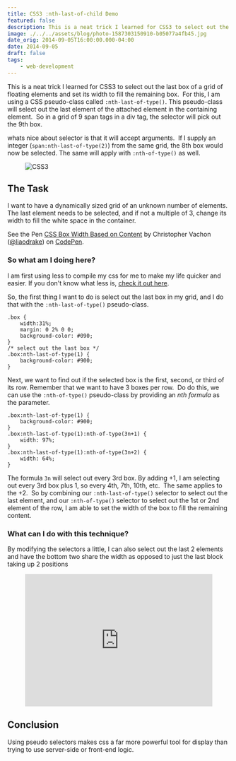 ```yaml
---
title: CSS3 :nth-last-of-child Demo
featured: false
description: This is a neat trick I learned for CSS3 to select out the last box of a grid off loading elements and set its width to fill the remaining box.  For this, I amusing a CSS pseudo-class called :nth-last-of-type(). This pseudo-class will select out the last element of the attached element in the containing element. So in a grid of 9 span tags in a div tag, the selector will pick out the the box.whats nice about selector is that it will accept arguments.
image: ./../../assets/blog/photo-1587303150910-b05077a4fb45.jpg
date_orig: 2014-09-05T16:00:00.000-04:00
date: 2014-09-05
draft: false
tags:
    - web-development
---
```


This is a neat trick I learned for CSS3 to select out the last box of a grid of floating elements and set its width to fill the remaining box.  For this, I am using a CSS pseudo-class called `:nth-last-of-type()`. This pseudo-class will select out the last element of the attached element in the containing element.  So in a grid of 9 span tags in a div tag, the selector will pick out the 9th box.

whats nice about selector is that it will accept arguments.  If I supply an integer (`span:nth-last-of-type(2)`) from the same grid, the 8th box would now be selected. The same will apply with `:nth-of-type()` as well.

<figure class="kg-card kg-image-card"><img src="https://s3.amazonaws.com/christophervachon/articles/banner_css.jpg" class="kg-image" alt="CSS3" loading="lazy"></figure>

## The Task

I want to have a dynamically sized grid of an unknown number of elements. The last element needs to be selected, and if not a multiple of 3, change its width to fill the white space in the container.

See the Pen [CSS Box Width Based on Content](http://codepen.io/liaodrake/pen/nkAoJ/) by Christopher Vachon ([@liaodrake](http://codepen.io/liaodrake)) on [CodePen](http://codepen.io/).

### So what am I doing here?

I am first using less to compile my css for me to make my life quicker and easier. If you don't know what less is, [check it out here](http://lesscss.org/).

So, the first thing I want to do is select out the last box in my grid, and I do that with the `:nth-last-of-type()` pseudo-class.

```
.box {
    width:31%;
    margin: 0 2% 0 0;
    background-color: #090;
}
/* select out the last box */
.box:nth-last-of-type(1) {
    background-color: #900;
}
```

Next, we want to find out if the selected box is the first, second, or third of its row. Remember that we want to have 3 boxes per row.  Do do this, we can use the `:nth-of-type()` pseudo-class by providing an _nth formula_ as the parameter.

```
.box:nth-last-of-type(1) {
    background-color: #900;
}
.box:nth-last-of-type(1):nth-of-type(3n+1) {
    width: 97%;
}
.box:nth-last-of-type(1):nth-of-type(3n+2) {
    width: 64%;
}
```

The formula `3n` will select out every 3rd box. By adding +1, I am selecting out every 3rd box plus 1, so every 4th, 7th, 10th, etc.  The same applies to the +2.  So by combining our `:nth-last-of-type()` selector to select out the last element, and our `:nth-of-type()` selector to select out the 1st or 2nd element of the row, I am able to set the width of the box to fill the remaining content.

### What can I do with this technique?

By modifying the selectors a little, I can also select out the last 2 elements and have the bottom two share the width as opposed to just the last block taking up 2 positions

<figure class="kg-card kg-embed-card"><iframe id="cp_embed_urwHy" src="https://codepen.io/liaodrake/embed/preview/urwHy?height=300&amp;slug-hash=urwHy&amp;default-tabs=css,result&amp;host=https://codepen.io" title="CSS Box Width Based on Content 2" scrolling="no" frameborder="0" height="300" allowtransparency="true" class="cp_embed_iframe" style="width: 100%; overflow: hidden;"></iframe></figure>

## Conclusion

Using pseudo selectors makes css a far more powerful tool for display than trying to use server-side or front-end logic.
